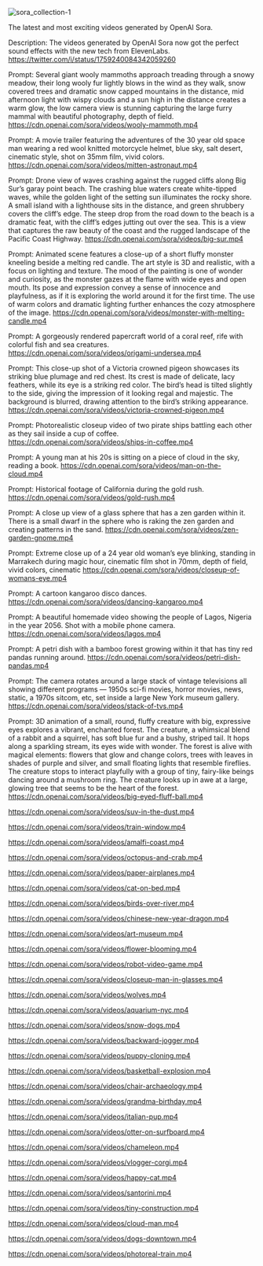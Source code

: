 
![sora_collection-1](https://github.com/vincent-hub/Awesome-OpenAI-Sora-Videos/assets/41415343/a6589afa-4d40-4b66-821f-a7c617ddc3e7)

The latest and most exciting videos generated by OpenAI Sora.

Description: The videos generated by OpenAI Sora now got the perfect sound effects with the new tech from ElevenLabs.
https://twitter.com/i/status/1759240084342059260

Prompt: Several giant wooly mammoths approach treading through a snowy meadow, their long wooly fur lightly blows in the wind as they walk, snow covered trees and dramatic snow capped mountains in the distance, mid afternoon light with wispy clouds and a sun high in the distance creates a warm glow, the low camera view is stunning capturing the large furry mammal with beautiful photography, depth of field.
https://cdn.openai.com/sora/videos/wooly-mammoth.mp4

Prompt: A movie trailer featuring the adventures of the 30 year old space man wearing a red wool knitted motorcycle helmet, blue sky, salt desert, cinematic style, shot on 35mm film, vivid colors.
https://cdn.openai.com/sora/videos/mitten-astronaut.mp4

Prompt: Drone view of waves crashing against the rugged cliffs along Big Sur’s garay point beach. The crashing blue waters create white-tipped waves, while the golden light of the setting sun illuminates the rocky shore. A small island with a lighthouse sits in the distance, and green shrubbery covers the cliff’s edge. The steep drop from the road down to the beach is a dramatic feat, with the cliff’s edges jutting out over the sea. This is a view that captures the raw beauty of the coast and the rugged landscape of the Pacific Coast Highway.
https://cdn.openai.com/sora/videos/big-sur.mp4

Prompt: Animated scene features a close-up of a short fluffy monster kneeling beside a melting red candle. The art style is 3D and realistic, with a focus on lighting and texture. The mood of the painting is one of wonder and curiosity, as the monster gazes at the flame with wide eyes and open mouth. Its pose and expression convey a sense of innocence and playfulness, as if it is exploring the world around it for the first time. The use of warm colors and dramatic lighting further enhances the cozy atmosphere of the image.
https://cdn.openai.com/sora/videos/monster-with-melting-candle.mp4

Prompt: A gorgeously rendered papercraft world of a coral reef, rife with colorful fish and sea creatures.
https://cdn.openai.com/sora/videos/origami-undersea.mp4

Prompt: This close-up shot of a Victoria crowned pigeon showcases its striking blue plumage and red chest. Its crest is made of delicate, lacy feathers, while its eye is a striking red color. The bird’s head is tilted slightly to the side, giving the impression of it looking regal and majestic. The background is blurred, drawing attention to the bird’s striking appearance.
https://cdn.openai.com/sora/videos/victoria-crowned-pigeon.mp4

Prompt: Photorealistic closeup video of two pirate ships battling each other as they sail inside a cup of coffee.
https://cdn.openai.com/sora/videos/ships-in-coffee.mp4

Prompt: A young man at his 20s is sitting on a piece of cloud in the sky, reading a book.
https://cdn.openai.com/sora/videos/man-on-the-cloud.mp4

Prompt: Historical footage of California during the gold rush.
https://cdn.openai.com/sora/videos/gold-rush.mp4

Prompt: A close up view of a glass sphere that has a zen garden within it. There is a small dwarf in the sphere who is raking the zen garden and creating patterns in the sand.
https://cdn.openai.com/sora/videos/zen-garden-gnome.mp4

Prompt: Extreme close up of a 24 year old woman’s eye blinking, standing in Marrakech during magic hour, cinematic film shot in 70mm, depth of field, vivid colors, cinematic
https://cdn.openai.com/sora/videos/closeup-of-womans-eye.mp4

Prompt: A cartoon kangaroo disco dances.
https://cdn.openai.com/sora/videos/dancing-kangaroo.mp4

Prompt: A beautiful homemade video showing the people of Lagos, Nigeria in the year 2056. Shot with a mobile phone camera.
https://cdn.openai.com/sora/videos/lagos.mp4

Prompt: A petri dish with a bamboo forest growing within it that has tiny red pandas running around.
https://cdn.openai.com/sora/videos/petri-dish-pandas.mp4

Prompt: The camera rotates around a large stack of vintage televisions all showing different programs — 1950s sci-fi movies, horror movies, news, static, a 1970s sitcom, etc, set inside a large New York museum gallery.
https://cdn.openai.com/sora/videos/stack-of-tvs.mp4

Prompt: 3D animation of a small, round, fluffy creature with big, expressive eyes explores a vibrant, enchanted forest. The creature, a whimsical blend of a rabbit and a squirrel, has soft blue fur and a bushy, striped tail. It hops along a sparkling stream, its eyes wide with wonder. The forest is alive with magical elements: flowers that glow and change colors, trees with leaves in shades of purple and silver, and small floating lights that resemble fireflies. The creature stops to interact playfully with a group of tiny, fairy-like beings dancing around a mushroom ring. The creature looks up in awe at a large, glowing tree that seems to be the heart of the forest.
https://cdn.openai.com/sora/videos/big-eyed-fluff-ball.mp4


https://cdn.openai.com/sora/videos/suv-in-the-dust.mp4

https://cdn.openai.com/sora/videos/train-window.mp4

https://cdn.openai.com/sora/videos/amalfi-coast.mp4

https://cdn.openai.com/sora/videos/octopus-and-crab.mp4

https://cdn.openai.com/sora/videos/paper-airplanes.mp4

https://cdn.openai.com/sora/videos/cat-on-bed.mp4

https://cdn.openai.com/sora/videos/birds-over-river.mp4

https://cdn.openai.com/sora/videos/chinese-new-year-dragon.mp4

https://cdn.openai.com/sora/videos/art-museum.mp4

https://cdn.openai.com/sora/videos/flower-blooming.mp4

https://cdn.openai.com/sora/videos/robot-video-game.mp4

https://cdn.openai.com/sora/videos/closeup-man-in-glasses.mp4

https://cdn.openai.com/sora/videos/wolves.mp4

https://cdn.openai.com/sora/videos/aquarium-nyc.mp4

https://cdn.openai.com/sora/videos/snow-dogs.mp4

https://cdn.openai.com/sora/videos/backward-jogger.mp4

https://cdn.openai.com/sora/videos/puppy-cloning.mp4

https://cdn.openai.com/sora/videos/basketball-explosion.mp4

https://cdn.openai.com/sora/videos/chair-archaeology.mp4

https://cdn.openai.com/sora/videos/grandma-birthday.mp4

https://cdn.openai.com/sora/videos/italian-pup.mp4

https://cdn.openai.com/sora/videos/otter-on-surfboard.mp4

https://cdn.openai.com/sora/videos/chameleon.mp4

https://cdn.openai.com/sora/videos/vlogger-corgi.mp4

https://cdn.openai.com/sora/videos/happy-cat.mp4

https://cdn.openai.com/sora/videos/santorini.mp4

https://cdn.openai.com/sora/videos/tiny-construction.mp4

https://cdn.openai.com/sora/videos/cloud-man.mp4

https://cdn.openai.com/sora/videos/dogs-downtown.mp4

https://cdn.openai.com/sora/videos/photoreal-train.mp4

